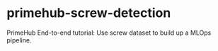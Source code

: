 # primehub-screw-detection
PrimeHub End-to-end tutorial: Use screw dataset to build up a MLOps pipeline.
